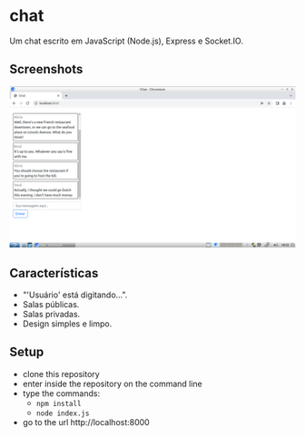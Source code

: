 # chat
Um chat escrito em JavaScript (Node.js), Express e Socket.IO.

## Screenshots
![Chat screenshot](screenshots/screenshot-01.png)

## Características
* "'Usuário' está digitando...".
* Salas públicas.
* Salas privadas.
* Design simples e limpo.

## Setup
* clone this repository
* enter inside the repository on the command line
* type the commands:
  * `npm install`
  * `node index.js`
* go to the url http://localhost:8000

